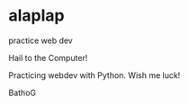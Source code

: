 # alaplap
practice web dev

Hail to the Computer!

Practicing webdev with Python.
Wish me luck!

BathoG

